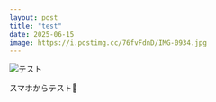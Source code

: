 ```yaml
---
layout: post
title: "test"
date: 2025-06-15
image: https://i.postimg.cc/76fvFdnD/IMG-0934.jpg
---
```


![テスト](https://i.postimg.cc/76fvFdnD/IMG-0934.jpg)

スマホからテスト📱